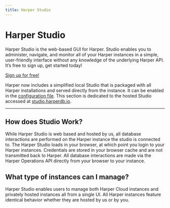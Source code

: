 ```yaml
---
title: Harper Studio
---
```


# Harper Studio

Harper Studio is the web-based GUI for Harper. Studio enables you to administer, navigate, and monitor all of your Harper instances in a simple, user-friendly interface without any knowledge of the underlying Harper API. It’s free to sign up, get started today!

[Sign up for free!](https:/studio.harperdb.io/sign-up)

Harper now includes a simplified local Studio that is packaged with all Harper installations and served directly from the instance. It can be enabled in the [configuration file](../../deployments/configuration#localstudio). This section is dedicated to the hosted Studio accessed at [studio.harperdb.io](https:/studio.harperdb.io).

---

## How does Studio Work?

While Harper Studio is web based and hosted by us, all database interactions are performed on the Harper instance the studio is connected to. The Harper Studio loads in your browser, at which point you login to your Harper instances. Credentials are stored in your browser cache and are not transmitted back to Harper. All database interactions are made via the Harper Operations API directly from your browser to your instance.

## What type of instances can I manage?

Harper Studio enables users to manage both Harper Cloud instances and privately hosted instances all from a single UI. All Harper instances feature identical behavior whether they are hosted by us or by you.
